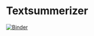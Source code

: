# Textsummerizer
[![Binder](https://mybinder.org/badge_logo.svg)](https://mybinder.org/v2/gh/Suweslab/Textsummerizer/main?labpath=text_sumarisier_%281%29.ipynb)
